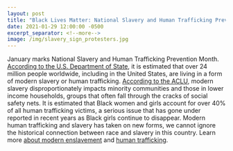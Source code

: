```yaml
---
layout: post
title: "Black Lives Matter: National Slavery and Human Trafficking Prevention Month"
date: 2021-01-29 12:00:00 -0500
excerpt_separator: <!--more-->
image: /img/slavery_sign_protesters.jpg
---
```


January marks National Slavery and Human Trafficking Prevention Month. [According to the U.S. Department of State][state], it is estimated that over 24 million people worldwide, including in the <!--more--> United States, are living in a form of modern slavery or human trafficking. [According to the ACLU][aclu], modern slavery disproportionately impacts minority communities and those in lower income households, groups that often fall through the cracks of social safety nets. It is estimated that Black women and girls account for over 40% of all human trafficking victims, a serious issue that has gone under reported in recent years as Black girls continue to disappear. Modern human trafficking and slavery has taken on new forms, we cannot ignore the historical connection between race and slavery in this country. Learn more [about modern enslavement][enslavement] and [human trafficking][human-trafficking].

[state]: http://r20.rs6.net/tn.jsp?f=0012bLsv9pfAgtx9Yj3ukbWICsZkh8z-QU-DIWaQrk13WqX-jrrYR-BWocrlhDB2sw2xgCJ92-DScEDc7Yoh-D3j8P-y5tfJSiJm8tFuqpDEH6_VQfnlUt1lw-m9mPsVFk0N-DIwa1rK3Pz9kOMSY8a3_JIbJHzlv0x0g8M7DULXR6IdhuJBWMTLBaC6NwZUgg7pwm-ExFaA5nn0mmFJneVCAuchB1RKkvo&c=BInA8YErpL0NkvSUb4bzMvBYHiMQBoGxq5vF2nzi3-5Ywp8PcmBMBQ==&ch=hzbccbQpgSINCEV_vTxbatOLmZtjeS-aRFO-SOQoS4MO9NmYyyijQw==
[aclu]: http://r20.rs6.net/tn.jsp?f=0012bLsv9pfAgtx9Yj3ukbWICsZkh8z-QU-DIWaQrk13WqX-jrrYR-BWocrlhDB2sw2IgptBMhM7vCC0fI4dct2raTip5mx73u1aDteYysPho0B0yjj9SBkbQnZrcgN9KXf1wMgR7HmgZR2kLcx2DcSODrY38xCMDEWD26mZVlY8vF0oVnlztxUrjbGoDlOqhzWihAkRY_blbhqtD9YaOp_KT49GZy-eSBQPnAfibs4jmsNVNTZmx2r3g==&c=BInA8YErpL0NkvSUb4bzMvBYHiMQBoGxq5vF2nzi3-5Ywp8PcmBMBQ==&ch=hzbccbQpgSINCEV_vTxbatOLmZtjeS-aRFO-SOQoS4MO9NmYyyijQw==
[enslavement]: http://r20.rs6.net/tn.jsp?f=0012bLsv9pfAgtx9Yj3ukbWICsZkh8z-QU-DIWaQrk13WqX-jrrYR-BWocrlhDB2sw273kuDXlcNvmC-c_vazcjNLZ6cjt-T2pWh6ne8C3D45vjcvrVKlLWEJpDEKEtWkQjevn4DlkAPunX5irmBp2n5f6tMt4wJjVuF6PzF2eFAuxDcfxnbdClR_45cXgIadp0ggeyji23SbJm6d8oxaf50IAVNTlC-1tcEg96827dcq2RCNrRQRWNN3_jXGbv_iXMsDL3sEh9DsWsVbPJzCE-hljd-wWLJW17aYZM9ssVcNkQGbcPykHJ_ogLZHNNScFvVSofsbpMEzRdcFJxWsFXINXxQasfhm8c3sGy1uvtrNnO-yJLn7CPvwaqR2_yZMAbmSdbelhLwDJ2CKqH40g_SMZIg9kxg9hiSbgW8kiYIDCip0-_CU9iMFAJtCvkl7G2FC5XtUvr1KuwQJvpvPysQz3C41sOFOAUu2m3jYYXRZzUIxx7JdMdZkdwou90a1Vtpg0hcbreUbgci-a8oAHbxGEwvIS7GkFTRfwSMyBJuIibazWoAgCPhumnkLuN2Peg_PZteWx7kJxpq-31NOPwMEhl9N1qsoynjFfCdi7E_fH5PNmOZLWW2cH_eVhCq4lC4FsE7XcH2-FkePj75ZgHHl1xWqkorIi8vjHHI4M_2NU2M4RDqrjZpZKoB1BsVADM60isX5PBMQomxrAjUPzas_iEeaQDlMwnl4xg4-pa0QVrT-32eWyCIyVKNLGtHir7Ysh6Q-qOgIgqmJHVW5A8B1A_ZkNEX_FcfO1Jq_b1mi8=&c=BInA8YErpL0NkvSUb4bzMvBYHiMQBoGxq5vF2nzi3-5Ywp8PcmBMBQ==&ch=hzbccbQpgSINCEV_vTxbatOLmZtjeS-aRFO-SOQoS4MO9NmYyyijQw==
[human-trafficking]: http://r20.rs6.net/tn.jsp?f=0012bLsv9pfAgtx9Yj3ukbWICsZkh8z-QU-DIWaQrk13WqX-jrrYR-BWocrlhDB2sw2nsmpHvKFMx-94HgRJMbIwOrW_P9kp1z1T0gSyLNQpCOWAjVn5f9yH7aJOusBgZFsHJ0G_RVp85w0clEIo2AdpYhMm-dVUKVOAx5Rnp73Q_qII-AjCKZUg5bEEDekcq5MmX70oGMArGtDWlIQvU7cvS2ZVdBEYx5MBHOMo-u1bGSdEirWJcJkeNW_hVLJ6ZgIhbkRMYvXPo1Jn3BnQ-BvjZjASiE-2Pa8DqJiiZ0XnzdvBvqVAuIImaBIw7jDsl-KMLIHZxKxdPgB5wkrM1SSMKBQrPmdT3B_J6pmgUnxCk12EoAr6tkWnf53TNHxR49yHz9fZCVKyAfAFFQqrmY3NardkNrtk_7u4Nj8RtIuejXsaYF3qigECpdvzrc-Y76EosJ9jSQKzfx_X04_UFUhWgdOVlx2DW5zRUs3TgxfhVfYTS3MauzAPG2GpS-DSS53zgp6d8Q8-IPbCc65K2HO9ET9vompHHeKbr1iXt2HC4Wmmh6bk1OJtVScsWAJUQjf3AkOVHEK-qU6C-rwwwKJiykCjFW6U0aSSdEnTf9IFxqxYv3dOB8N1DmGCXWTXsjnxQcmskca6lBBO5c6uazPGSsLxnXvukyQIBnlDF0m5nuB6N8RvX8tsBNMmN4IX53Mk_gj90eQyd7T19ijkafVwzk6Eb7i7d2YqYMT4URq4041CQ1MOWIjDwkWh_7cNzZ8zzcaeRnMjiwLIeNcMe-dp3JI6zM3vV_J1Oy_O-SQpvL75Z1jZdOyo53YvlHQikngkas1IYBHFYtNjzFDT5OMW60ivAMWIHG-GSLpY9tiQb8=&c=BInA8YErpL0NkvSUb4bzMvBYHiMQBoGxq5vF2nzi3-5Ywp8PcmBMBQ==&ch=hzbccbQpgSINCEV_vTxbatOLmZtjeS-aRFO-SOQoS4MO9NmYyyijQw==
